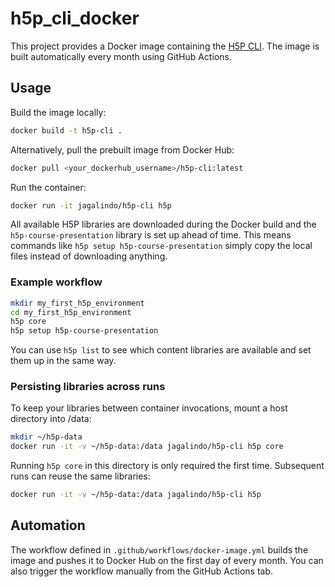 # h5p_cli_docker

This project provides a Docker image containing the [H5P CLI](https://github.com/h5p/h5p-cli). The image is built automatically every month using GitHub Actions.

## Usage

Build the image locally:

```bash
docker build -t h5p-cli .
```

Alternatively, pull the prebuilt image from Docker Hub:

```bash
docker pull <your_dockerhub_username>/h5p-cli:latest
```

Run the container:

```bash
docker run -it jagalindo/h5p-cli h5p
```

All available H5P libraries are downloaded during the Docker build and the
`h5p-course-presentation` library is set up ahead of time. This means commands
like `h5p setup h5p-course-presentation` simply copy the local files instead of
downloading anything.


### Example workflow

```bash
mkdir my_first_h5p_environment
cd my_first_h5p_environment
h5p core
h5p setup h5p-course-presentation
```

You can use `h5p list` to see which content libraries are available and set them
up in the same way.

### Persisting libraries across runs

To keep your libraries between container invocations, mount a host directory into /data:

```bash
mkdir ~/h5p-data
docker run -it -v ~/h5p-data:/data jagalindo/h5p-cli h5p core
```

Running `h5p core` in this directory is only required the first time. Subsequent runs can reuse the same libraries:

```bash
docker run -it -v ~/h5p-data:/data jagalindo/h5p-cli h5p
```


## Automation
The workflow defined in `.github/workflows/docker-image.yml` builds the image and pushes it to Docker Hub on the first day of every month. You can also trigger the workflow manually from the GitHub Actions tab.

